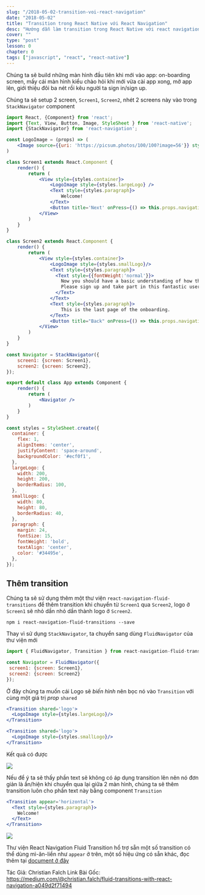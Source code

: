```yaml
---
slug: "/2018-05-02-transition-voi-react-navigation"
date: "2018-05-02"
title: "Transition trong React Native với React Navigation"
desc: "Hướng dẫn làm transition trong React Native với react navigation"
cover: ""
type: "post"
lesson: 0
chapter: 0
tags: ["javascript", "react", "react-native"]
---
```


Chúng ta sẽ build những màn hình đầu tiên khi mới vào app: on-boarding screen, mấy cái màn hình kiểu chào hỏi khi mới vừa cài app xong, mở app lên, giới thiệu đôi ba nét rồi kêu người ta sign in/sign up.

Chúng ta sẽ setup 2 screen, `Screen1`, `Screen2`, nhét 2 screens này vào trong `StackNavigator` component

```jsx
import React, {Component} from 'react';
import {Text, View, Button, Image, StyleSheet } from 'react-native';
import {StackNavigator} from 'react-navigation';

const LogoImage = (props) => (
    <Image source={{uri: 'https://picsum.photos/100/100?image=56'}} style={props.style} />
)

class Screen1 extends React.Component {
    render() {
        return (
            <View style={styles.container}>
                <LogoImage style={styles.largeLogo} />
                <Text style={styles.paragraph}>
                    Welcome!
                </Text>
                <Button title='Next' onPress={() => this.props.navigation.navigate('Screen2')} />
            </View>
        )
    }
}

class Screen2 extends React.Component {
    render() {
        return (
            <View style={styles.container}>
                <LogoImage style={styles.smallLogo}/>
                <Text style={styles.paragraph}>
                  <Text style={{fontWeight:'normal'}}>
                    Now you should have a basic understanding of how this app works. 
                    Please sign up and take part in this fantastic user experience!
                  </Text>
                </Text>  
                <Text style={styles.paragraph}>
                    This is the last page of the onboarding.
                </Text>  
                <Button title="Back" onPress={() => this.props.navigation.goBack()} />
            </View>
        )
    }
}

const Navigator = StackNavigator({
    screen1: {screen: Screen1},
    screen2: {screen: Screen2},
});

export default class App extends Component {
    render() {
        return (
            <Navigator />
        )
    }
}

const styles = StyleSheet.create({
  container: {
    flex: 1,
    alignItems: 'center',
    justifyContent: 'space-around',
    backgroundColor: '#ecf0f1',
  },
  largeLogo: {
    width: 200,
    height: 200,
    borderRadius: 100,
  },
  smallLogo: {
    width: 80,
    height: 80,
    borderRadius: 40,
  },
  paragraph: {
    margin: 24,
    fontSize: 15,
    fontWeight: 'bold',
    textAlign: 'center',
    color: '#34495e',
  },
});
```

## Thêm transition

Chúng ta sẽ sử dụng thêm một thư viện `react-navigation-fluid-transitions` để thêm transition khi chuyển từ `Screen1` qua `Screen2`, logo ở `Screen1` sẽ nhỏ dần nhỏ dần thành logo ở `Screen2`.

```
npm i react-navigation-fluid-transitions --save
```

Thay vì sử dụng `StackNavigator`, ta chuyển sang dùng `FluidNavigator` của thư viện mới

```jsx
import { FluidNavigator, Transition } from react-navigation-fluid-transitions’;

const Navigator = FluidNavigator({
 screen1: {screen: Screen1},
 screen2: {screen: Screen2}
});
```

Ở đây chúng ta muốn cái Logo sẽ *biến hình* nên bọc nó vào `Transition` với cùng một giá trị *prop* `shared`

```jsx
<Transition shared='logo'>
  <LogoImage style={styles.largeLogo}/>
</Transition>

<Transition shared='logo'>
  <LogoImage style={styles.smallLogo}/>
</Transition>
```

Kết quả có được

![](https://cdn-images-1.medium.com/max/800/1*Pg-22BI0Z_vG1mMxe9Scjg.gif)

Nếu để ý ta sẽ thấy phần text sẽ không có áp dụng transition lên nên nó đơn giản là ẩn/hiện khi chuyển qua lại giữa 2 màn hình, chúng ta sẽ thêm transition luôn cho phần text này bằng component `Transition`

```jsx
<Transition appear='horizontal'>
  <Text style={styles.paragraph}>
    Welcome!
  </Text>
</Transition>
```

![](https://cdn-images-1.medium.com/max/800/1*Da1RpwEKtsKL4fwp0oZ8Iw.gif)

Thư viện React Navigation Fluid Transition hổ trợ sẵn một số transition có thể dùng mì-ăn-liền như `appear` ở trên, một số hiệu ứng có sẵn khác, đọc thêm tại [document ở đây](https://github.com/fram-x/FluidTransitions/blob/develop/README.md)

Tác Giả: Christian Falch
Link Bài Gốc: https://medium.com/@christian.falch/fluid-transitions-with-react-navigation-a049d2f71494